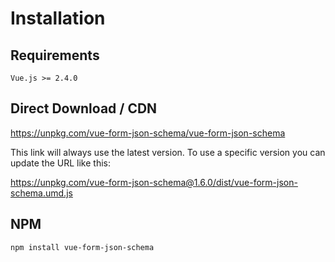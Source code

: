 # Installation

## Requirements

`Vue.js >= 2.4.0`

## Direct Download / CDN

https://unpkg.com/vue-form-json-schema/vue-form-json-schema

This link will always use the latest version. To use a specific version you can update the URL like this:

https://unpkg.com/vue-form-json-schema@1.6.0/dist/vue-form-json-schema.umd.js

## NPM

`npm install vue-form-json-schema`

